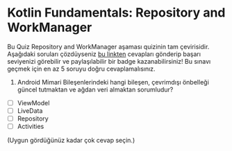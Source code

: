 # Kotlin Fundamentals: Repository and WorkManager

Bu Quiz Repository and WorkManager aşaması quizinin tam çevirisidir. Aşağıdaki soruları çözdüyseniz [bu linkten](https://developer.android.com/courses/quizzes/kotlin-fundamentals-nine/kotlin-fundamentals-nine?continue=https%3A%2F%2Fdeveloper.android.com%2Fcourses%2Fpathways%2Fkotlin-fundamentals-nine%23quiz-%2Fcourses%2Fquizzes%2Fkotlin-fundamentals-nine%2Fkotlin-fundamentals-nine)  cevapları gönderip başarı seviyenizi görebilir ve paylaşılabilir bir badge kazanabilirsiniz! Bu sınavı geçmek için en az 5 soruyu doğru cevaplamalısınız.

1. Android Mimari Bileşenlerindeki hangi bileşen, çevrimdışı önbelleği güncel tutmaktan ve ağdan veri almaktan sorumludur? 
- [ ] ViewModel
- [ ] LiveData
- [ ] Repository
- [ ] Activities

(Uygun gördüğünüz kadar çok cevap seçin.)
